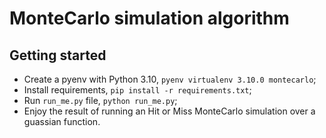 # MonteCarlo simulation algorithm

## Getting started
- Create a pyenv with Python 3.10, `pyenv virtualenv 3.10.0 montecarlo`;
- Install requirements, `pip install -r requirements.txt`;
- Run `run_me.py` file, `python run_me.py`;
- Enjoy the result of running an Hit or Miss MonteCarlo simulation over a guassian function.